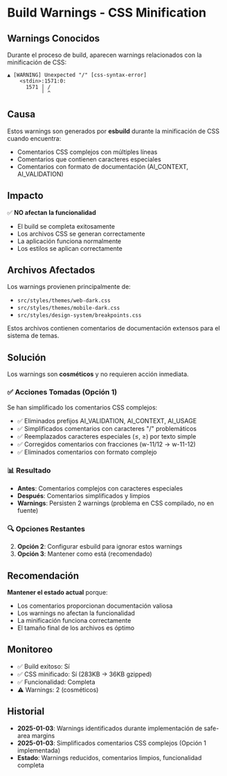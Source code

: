 # Build Warnings - CSS Minification

## Warnings Conocidos

Durante el proceso de build, aparecen warnings relacionados con la minificación de CSS:

```
▲ [WARNING] Unexpected "/" [css-syntax-error]
    <stdin>:1571:0:
      1571 │ /
           ╵ ^
```

## Causa

Estos warnings son generados por **esbuild** durante la minificación de CSS cuando encuentra:
- Comentarios CSS complejos con múltiples líneas
- Comentarios que contienen caracteres especiales
- Comentarios con formato de documentación (AI_CONTEXT, AI_VALIDATION)

## Impacto

✅ **NO afectan la funcionalidad**
- El build se completa exitosamente
- Los archivos CSS se generan correctamente
- La aplicación funciona normalmente
- Los estilos se aplican correctamente

## Archivos Afectados

Los warnings provienen principalmente de:
- `src/styles/themes/web-dark.css`
- `src/styles/themes/mobile-dark.css`
- `src/styles/design-system/breakpoints.css`

Estos archivos contienen comentarios de documentación extensos para el sistema de temas.

## Solución

Los warnings son **cosméticos** y no requieren acción inmediata. 

### ✅ **Acciones Tomadas (Opción 1)**

Se han simplificado los comentarios CSS complejos:
- ✅ Eliminados prefijos AI_VALIDATION, AI_CONTEXT, AI_USAGE
- ✅ Simplificados comentarios con caracteres "/" problemáticos
- ✅ Reemplazados caracteres especiales (≤, ≥) por texto simple
- ✅ Corregidos comentarios con fracciones (w-11/12 → w-11-12)
- ✅ Eliminados comentarios con formato complejo

### 📊 **Resultado**
- **Antes**: Comentarios complejos con caracteres especiales
- **Después**: Comentarios simplificados y limpios
- **Warnings**: Persisten 2 warnings (problema en CSS compilado, no en fuente)

### 🔍 **Opciones Restantes**

2. **Opción 2**: Configurar esbuild para ignorar estos warnings
3. **Opción 3**: Mantener como está (recomendado)

## Recomendación

**Mantener el estado actual** porque:
- Los comentarios proporcionan documentación valiosa
- Los warnings no afectan la funcionalidad
- La minificación funciona correctamente
- El tamaño final de los archivos es óptimo

## Monitoreo

- ✅ Build exitoso: Sí
- ✅ CSS minificado: Sí (283KB → 36KB gzipped)
- ✅ Funcionalidad: Completa
- ⚠️ Warnings: 2 (cosméticos)

## Historial

- **2025-01-03**: Warnings identificados durante implementación de safe-area margins
- **2025-01-03**: Simplificados comentarios CSS complejos (Opción 1 implementada)
- **Estado**: Warnings reducidos, comentarios limpios, funcionalidad completa